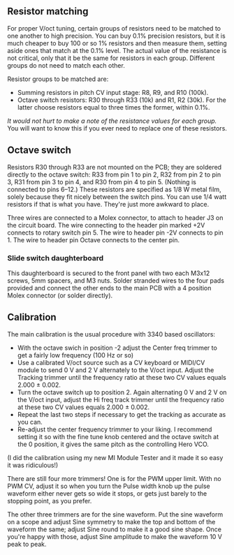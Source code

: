 ## Resistor matching

For proper V/oct tuning, certain groups of resistors need to be matched to one another to high precision. You can buy 0.1% precision resistors, but it is much cheaper to buy 100 or so 1% resistors and then measure them, setting aside ones that match at the 0.1% level. The actual value of the resistance is not critical, only that it be the same for resistors in each group. Different groups do not need to match each other.

Resistor groups to be matched are:

* Summing resistors in pitch CV input stage: R8, R9, and R10 (100k). 
* Octave switch resistors: R30 through R33 (10k) and R1, R2 (30k). For the latter choose resistors equal to three times the former, within 0.1%.

*It would not hurt to make a note of the resistance values for each group.* You will want to know this if you ever need to replace one of these resistors.

## Octave switch

Resistors R30 through R33 are not mounted on the PCB; they are soldered directly to the octave switch: R33 from pin 1 to pin 2, R32 from pin 2 to pin 3, R31 from pin 3 to pin 4, and R30 from pin 4 to pin 5. (Nothing is connected to pins 6–12.) These resistors are specified as 1/8 W metal film, solely because they fit nicely between the switch pins. You can use 1/4 watt resistors if that is what you have. They're just more awkward to place.

Three wires are connected to a Molex connector, to attach to header J3 on the circuit board. The wire connecting to the header pin marked +2V connects to rotary switch pin 5. The wire to header pin -2V connects to pin 1. The wire to header pin Octave connects to the center pin.

### Slide switch daughterboard

This daughterboard is secured to the front panel with two each M3x12 screws, 5mm spacers, and M3 nuts. Solder stranded wires to the four pads provided and connect the other ends to the main PCB with a 4 position Molex connector (or solder directly).

## Calibration
The main calibration is the usual procedure with 3340 based oscillators:

* With the octave swich in position -2 adjust the Center freq trimmer to get a fairly low frequency (100 Hz or so)
* Use a calibrated V/oct source such as a CV keyboard or MIDI/CV module to send 0 V and 2 V alternately to the V/oct input. Adjust the Tracking trimmer until the frequency ratio at these two CV values equals 2.000 ± 0.002.
* Turn the octave switch up to position 2. Again alternating 0 V and 2 V on the V/oct input, adjust the Hi freq track trimmer until the frequency ratio at these two CV values equals 2.000 ± 0.002.
* Repeat the last two steps if necessary to get the tracking as accurate as you can.
* Re-adjust the center frequency trimmer to your liking. I recommend setting it so with the fine tune knob centered and the octave switch at the 0 position, it gives the same pitch as the controlling Hero VCO.

(I did the calibration using my new MI Module Tester and it made it so easy it was ridiculous!)

There are still four more trimmers! One is for the PWM upper limit. With no PWM CV, adjust it so when you turn the Pulse width knob up the pulse waveform either never gets so wide it stops, or gets just barely to the stopping point, as you prefer.

The other three trimmers are for the sine waveform. Put the sine waveform on a scope and adjust Sine symmetry to make the top and bottom of the waveform the same; adjust Sine round to make it a good sine shape. Once you're happy with those, adjust Sine amplitude to make the waveform 10 V peak to peak.
